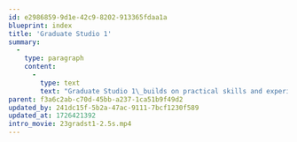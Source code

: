 ```yaml
---
id: e2986859-9d1e-42c9-8202-913365fdaa1a
blueprint: index
title: 'Graduate Studio 1'
summary:
  -
    type: paragraph
    content:
      -
        type: text
        text: "Graduate Studio 1\_builds on practical skills and experiences graduate students are expected to have by going deeper into the underlying design principles and abstract theories according to personal choice."
parent: f3a6c2ab-c70d-45bb-a237-1ca51b9f49d2
updated_by: 241dc15f-5b2a-47ac-9111-7bcf1230f589
updated_at: 1726421392
intro_movie: 23gradst1-2.5s.mp4
---
```

